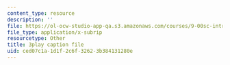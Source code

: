 ```yaml
---
content_type: resource
description: ''
file: https://ol-ocw-studio-app-qa.s3.amazonaws.com/courses/9-00sc-introduction-to-psychology-fall-2011/ced07c1a1d1f2c6f32623b384131280e_lanmHS0JwYI.srt
file_type: application/x-subrip
resourcetype: Other
title: 3play caption file
uid: ced07c1a-1d1f-2c6f-3262-3b384131280e
---
```

